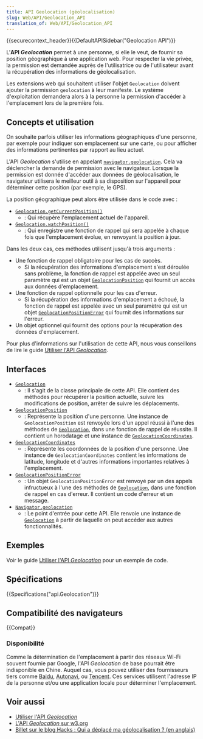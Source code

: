 ```yaml
---
title: API Geolocation (géolocalisation)
slug: Web/API/Geolocation_API
translation_of: Web/API/Geolocation_API
---
```


{{securecontext_header}}{{DefaultAPISidebar("Geolocation API")}}

L'**API <i lang="en">Geolocation</i>** permet à une personne, si elle le veut, de fournir sa position géographique à une application web. Pour respecter la vie privée, la permission est demandée auprès de l'utilisatrice ou de l'utilisateur avant la récupération des informations de géolocalisation.

Les extensions web qui souhaitent utiliser l'objet `Geolocation` doivent ajouter la permission `geolocation` à leur manifeste. Le système d'exploitation demandera alors à la personne la permission d'accéder à l'emplacement lors de la première fois.

## Concepts et utilisation

On souhaite parfois utiliser les informations géographiques d'une personne, par exemple pour indiquer son emplacement sur une carte, ou pour afficher des informations pertinentes par rapport au lieu actuel.

L'API <i lang="en">Geolocation</i> s'utilise en appelant [`navigator.geolocation`](/fr/docs/Web/API/Navigator/geolocation). Cela va déclencher la demande de permission avec le navigateur. Lorsque la permission est donnée d'accéder aux données de géolocalisation, le navigateur utilisera le meilleur outil à sa disposition sur l'appareil pour déterminer cette position (par exemple, le GPS).

La position géographique peut alors être utilisée dans le code avec&nbsp;:

- [`Geolocation.getCurrentPosition()`](/fr/docs/Web/API/Geolocation/getCurrentPosition)
  - : Qui récupère l'emplacement actuel de l'appareil.
- [`Geolocation.watchPosition()`](/fr/docs/Web/API/Geolocation/watchPosition)
  - : Qui enregistre une fonction de rappel qui sera appelée à chaque fois que l'emplacement évolue, en renvoyant la position à jour.

Dans les deux cas, ces méthodes utilisent jusqu'à trois arguments&nbsp;:

- Une fonction de rappel obligatoire pour les cas de succès.
  - Si la récupération des informations d'emplacement s'est déroulée sans problème, la fonction de rappel est appelée avec un seul paramètre qui est un objet [`GeolocationPosition`](/fr/docs/Web/API/GeolocationPosition) qui fournit un accès aux données d'emplacement.
- Une fonction de rappel optionnelle pour les cas d'erreur.
  - Si la récupération des informations d'emplacement a échoué, la fonction de rappel est appelée avec un seul paramètre qui est un objet [`GeolocationPositionError`](/fr/docs/Web/API/GeolocationPositionError) qui fournit des informations sur l'erreur.
- Un objet optionnel qui fournit des options pour la récupération des données d'emplacement.

Pour plus d'informations sur l'utilisation de cette API, nous vous conseillons de lire le guide [Utiliser l'API <i lang="en">Geolocation</i>](/fr/docs/Web/API/Geolocation_API/Using_the_Geolocation_API).

## Interfaces

- [`Geolocation`](/fr/docs/Web/API/Geolocation)
  - : Il s'agit de la classe principale de cette API. Elle contient des méthodes pour récupérer la position actuelle, suivre les modifications de position, arrêter de suivre les déplacements.
- [`GeolocationPosition`](/fr/docs/Web/API/GeolocationPosition)
  - : Représente la position d'une personne. Une instance de `GeolocationPosition` est renvoyée lors d'un appel réussi à l'une des méthodes de [`Geolocation`](/fr/docs/Web/API/Geolocation), dans une fonction de rappel de réussite. Il contient un horodatage et une instance de [`GeolocationCoordinates`](/fr/docs/Web/API/GeolocationCoordinates).
- [`GeolocationCoordinates`](/fr/docs/Web/API/GeolocationCoordinates)
  - : Représente les coordonnées de la position d'une personne. Une instance de `GeolocationCoordinates` contient les informations de latitude, longitude et d'autres informations importantes relatives à l'emplacement.
- [`GeolocationPositionError`](/fr/docs/Web/API/GeolocationPositionError)
  - : Un objet `GeolocationPositionError` est renvoyé par un des appels infructueux à l'une des méthodes de [`Geolocation`](/fr/docs/Web/API/Geolocation), dans une fonction de rappel en cas d'erreur. Il contient un code d'erreur et un message.
- [`Navigator.geolocation`](/fr/docs/Web/API/Navigator/geolocation)
  - : Le point d'entrée pour cette API. Elle renvoie une instance de [`Geolocation`](/fr/docs/Web/API/Geolocation) à partir de laquelle on peut accéder aux autres fonctionnalités.

## Exemples

Voir le guide [Utiliser l'API <i lang="en">Geolocation</i>](/fr/docs/Web/API/Geolocation_API/Using_the_Geolocation_API#exemples) pour un exemple de code.

## Spécifications

{{Specifications("api.Geolocation")}}

## Compatibilité des navigateurs

{{Compat}}

### Disponibilité

Comme la détermination de l'emplacement à partir des réseaux Wi-Fi souvent fournie par Google, l'API <i lang="en">Geolocation</i> de base pourrait être indisponible en Chine. Auquel cas, vous pouvez utiliser des fournisseurs tiers comme [Baidu](https://lbsyun.baidu.com/index.php?title=jspopular/guide/geolocation), [Autonavi](https://lbs.amap.com/api/javascript-api/guide/services/geolocation#geolocation), ou [Tencent](https://lbs.qq.com/tool/component-geolocation.html). Ces services utilisent l'adresse IP de la personne et/ou une application locale pour déterminer l'emplacement.

## Voir aussi

- [Utiliser l'API <i lang="en">Geolocation</i>](/fr/docs/Web/API/Geolocation_API/Using_the_Geolocation_API)
- [L'API <i lang="en">Geolocation</i> sur w3.org](https://www.w3.org/TR/geolocation-API/)
- [Billet sur le blog Hacks&nbsp;: Qui a déplacé ma géolocalisation&nbsp;? (en anglais)](https://hacks.mozilla.org/2013/10/who-moved-my-geolocation/)
